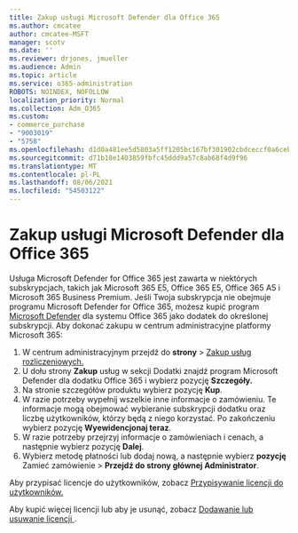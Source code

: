 ```yaml
---
title: Zakup usługi Microsoft Defender dla Office 365
ms.author: cmcatee
author: cmcatee-MSFT
manager: scotv
ms.date: ''
ms.reviewer: drjones, jmueller
ms.audience: Admin
ms.topic: article
ms.service: o365-administration
ROBOTS: NOINDEX, NOFOLLOW
localization_priority: Normal
ms.collection: Adm_O365
ms.custom:
- commerce_purchase
- "9003019"
- "5758"
ms.openlocfilehash: d1d0a481ee5d5803a5ff1205bc167bf301902cbdceccf0a6ceb8497ebc65e54a
ms.sourcegitcommit: d71b18e1403859fbfc45ddd9a57c8ab68f4d9f96
ms.translationtype: MT
ms.contentlocale: pl-PL
ms.lasthandoff: 08/06/2021
ms.locfileid: "54503122"
---
```

# <a name="purchase-microsoft-defender-for-office-365"></a>Zakup usługi Microsoft Defender dla Office 365

Usługa Microsoft Defender for Office 365 jest zawarta w niektórych subskrypcjach, takich jak Microsoft 365 E5, Office 365 E5, Office 365 A5 i Microsoft 365 Business Premium. Jeśli Twoja subskrypcja nie obejmuje programu Microsoft Defender for Office 365, możesz kupić program [Microsoft Defender](/microsoft-365/security/office-365-security/office-365-atp) dla systemu Office 365 jako dodatek do określonej subskrypcji. Aby dokonać zakupu w centrum administracyjne platformy Microsoft 365:

1. W centrum administracyjnym przejdź do **strony**  >  [Zakup usług rozliczeniowych.](https://go.microsoft.com/fwlink/p/?linkid=868433)
2. U dołu strony **Zakup** usług w  sekcji Dodatki znajdź program Microsoft Defender dla dodatku Office 365 i wybierz pozycję **Szczegóły.**
3. Na stronie szczegółów produktu wybierz pozycję **Kup**.
4. W razie potrzeby wypełnij wszelkie inne informacje o zamówieniu. Te informacje mogą obejmować wybieranie subskrypcji dodatku oraz liczbę użytkowników, którzy będą z niego korzystać. Po zakończeniu wybierz pozycję **Wyewidencjonaj teraz**.
5. W razie potrzeby przejrzyj informacje o zamówieniach i cenach, a następnie wybierz pozycję **Dalej**.
6. Wybierz metodę płatności lub dodaj nową, a następnie wybierz **pozycję** Zamieć zamówienie  >  **Przejdź do strony głównej Administrator**.

Aby przypisać licencje do użytkowników, zobacz [Przypisywanie licencji do użytkowników.](/microsoft-365/admin/manage/assign-licenses-to-users)

Aby kupić więcej licencji lub aby je usunąć, zobacz [Dodawanie lub usuwanie licencji ](/microsoft-365/commerce/licenses/buy-licenses#buy-or-remove-licenses-for-your-business-subscription).